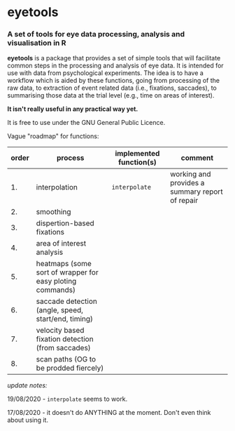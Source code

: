 # **eyetools**

### A set of tools for eye data processing, analysis and visualisation in R

**eyetools** is a package that provides a set of simple tools that will facilitate common steps in the processing and analysis of eye data. It is intended for use with data from psychological experiments. The idea is to have a workflow which is aided by these functions, going from processing of the raw data, to extraction of event related data (i.e., fixations, saccades), to summarising those data at the trial level (e.g., time on areas of interest). 

**It isn't really useful in any practical way yet.**

It is free to use under the GNU General Public Licence. 

Vague "roadmap" for functions:

|order | process | implemented function(s) | comment
|-|-|-|-|
|1.| interpolation | `interpolate` | working and provides a summary report of repair |
|2.| smoothing | | |
|3.| dispertion-based fixations  | | |
|4.| area of interest analysis   | | |
|5.| heatmaps (some sort of wrapper for easy ploting commands)  | | |
|6.| saccade detection (angle, speed, start/end, timing)  | | |
|7.| velocity based fixation detection (from saccades)  | | |
|8.| scan paths (OG to be prodded fiercely)  | | |

*update notes:*

19/08/2020 - `interpolate` seems to work. 

17/08/2020 - it doesn't do ANYTHING at the moment. Don't even think about using it.
